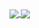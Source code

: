 
<a href="https://github-readme-stats.vercel.app/api?username=Insidewhale72&show_icons=true&theme=tokyonight&count_private=true">
  <img align="center" src="https://github-readme-stats.vercel.app/api/pin/?username=Insidewhale72&repo=github-readme-stats" />
</a>
<a href="https://github.com/Insidewhale72/convoychat">
  <img align="center" src="https://github-readme-stats.vercel.app/api/pin/?username=Insidewhale72&repo=convoychat" />
</a>
